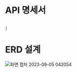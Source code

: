 # API 명세서
                                                                                                                                                  |

# ERD 설계

![화면 캡처 2023-09-05 042054](https://github.com/heypoppop/spartaLv3/assets/140745309/d2b156a8-84de-484d-add9-5eaaee1b854f)
